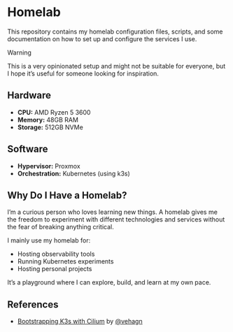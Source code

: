 # Homelab

This repository contains my homelab configuration files, scripts, and some documentation on how to set up and configure the services I use.

> [!WARNING]  
> This is a very opinionated setup and might not be suitable for everyone, but I hope it’s useful for someone looking for inspiration.

## Hardware

- **CPU:** AMD Ryzen 5 3600  
- **Memory:** 48GB RAM  
- **Storage:** 512GB NVMe  

## Software

- **Hypervisor:** Proxmox  
- **Orchestration:** Kubernetes (using k3s)  

## Why Do I Have a Homelab?

I’m a curious person who loves learning new things. A homelab gives me the freedom to experiment with different technologies and services without the fear of breaking anything critical.

I mainly use my homelab for:  
- Hosting observability tools  
- Running Kubernetes experiments  
- Hosting personal projects  

It’s a playground where I can explore, build, and learn at my own pace.

## References
- [Bootstrapping K3s with Cilium](https://docs.cilium.io/en/v1.10/gettingstarted/k3s/#bootstrapping-k3s-with-cilium) by [@vehagn](https://github.com/vehagn)